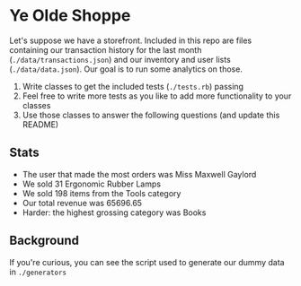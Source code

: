 # Ye Olde Shoppe

Let's suppose we have a storefront. Included in this repo are files containing our transaction history for the last month (`./data/transactions.json`) and our inventory and user lists (`./data/data.json`). Our goal is to run some analytics on those.

1. Write classes to get the included tests (`./tests.rb`) passing
1. Feel free to write more tests as you like to add more functionality to your classes
1. Use those classes to answer the following questions (and update this README)

## Stats

* The user that made the most orders was Miss Maxwell Gaylord
* We sold 31 Ergonomic Rubber Lamps
* We sold 198 items from the Tools category
* Our total revenue was 65696.65
* Harder: the highest grossing category was Books

## Background

If you're curious, you can see the script used to generate our dummy data in `./generators`
